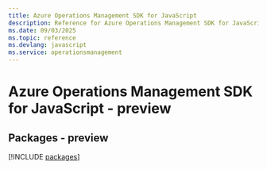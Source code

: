 ```yaml
---
title: Azure Operations Management SDK for JavaScript
description: Reference for Azure Operations Management SDK for JavaScript
ms.date: 09/03/2025
ms.topic: reference
ms.devlang: javascript
ms.service: operationsmanagement
---
```

# Azure Operations Management SDK for JavaScript - preview
## Packages - preview
[!INCLUDE [packages](operations-management-index.md)]